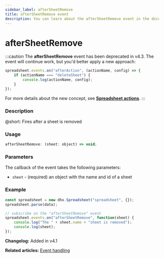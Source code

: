 ```yaml
---
sidebar_label: afterSheetRemove
title: afterSheetRemove event
description: You can learn about the afterSheetRemove event in the documentation of the DHTMLX JavaScript Spreadsheet library. Browse developer guides and API reference, try out code examples and live demos, and download a free 30-day evaluation version of DHTMLX Spreadsheet.
---
```


# afterSheetRemove

:::caution
The **afterSheetRemove** event has been deprecated in v4.3. The event will continue work, but you'd better apply a new approach:

~~~js
spreadsheet.events.on("afterAction", (actionName, config) => {
    if (actionName === "deleteSheet") {
        console.log(actionName, config);
    }
});
~~~

For more details about the new concept, see **[Spreadsheet actions](api/overview/actions_overview.md)**. 
:::

### Description

@short: Fires after a sheet is removed

### Usage

~~~jsx
afterSheetRemove: (sheet: object) => void;
~~~

### Parameters

The callback of the event takes the following parameters:

- `sheet` - (required) an object with the name and id of a sheet

### Example

~~~jsx {5-8}
const spreadsheet = new dhx.Spreadsheet("spreadsheet", {});
spreadsheet.parse(data);

// subscribe on the "afterSheetRemove" event
spreadsheet.events.on("afterSheetRemove", function(sheet) {
    console.log("The " + sheet.name + "sheet is removed");
    console.log(sheet);
});
~~~

**Changelog:** Added in v4.1

**Related articles:** [Event handling](handling_events.md)